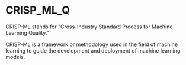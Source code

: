 # CRISP_ML_Q
CRISP-ML stands for "Cross-Industry Standard Process for Machine Learning Quality."

CRISP-ML is a framework or methodology used in the field of machine learning to guide the development and deployment of machine learning models.
